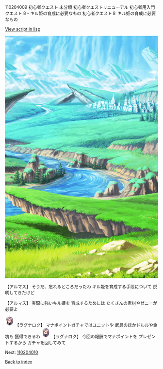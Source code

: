 110204009 初心者クエスト 未分類 初心者クエストリニューアル 初心者用入門クエスト 8 - キル姫の育成に必要なもの 初心者クエスト８ キル姫の育成に必要なもの

[View script in lisp](../scripts/110204009.txt)

![plain.png](../images/backgrounds/plain.png)

【アルマス】
そうだ、忘れるところだったわ
キル姫を育成する手段について
説明してきたけど

【アルマス】
実際に強いキル姫を
育成するためには
たくさんの素材やゼニーが必要よ

<img src="../images/units/103611.png" alt="103611.png" height="34"/>
【ラグナロク】
マナポイントガチャではユニットや
武具のほかドルルや金塊も
獲得できるわ

<img src="../images/units/103611.png" alt="103611.png" height="34"/>
【ラグナロク】
今回の報酬でマナポイントを
プレゼントするから
ガチャを回してみて

Next: [110204010](110204010.md)

[Back to index](index.md)
